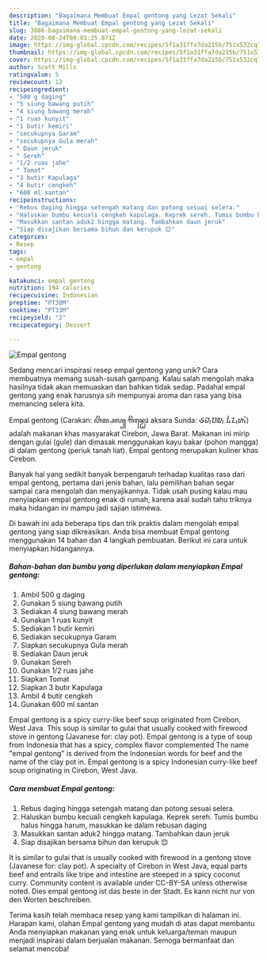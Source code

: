 ```yaml
---
description: "Bagaimana Membuat Empal gentong yang Lezat Sekali"
title: "Bagaimana Membuat Empal gentong yang Lezat Sekali"
slug: 3886-bagaimana-membuat-empal-gentong-yang-lezat-sekali
date: 2020-08-24T00:03:25.871Z
image: https://img-global.cpcdn.com/recipes/5f1a31ffa7da215b/751x532cq70/empal-gentong-foto-resep-utama.jpg
thumbnail: https://img-global.cpcdn.com/recipes/5f1a31ffa7da215b/751x532cq70/empal-gentong-foto-resep-utama.jpg
cover: https://img-global.cpcdn.com/recipes/5f1a31ffa7da215b/751x532cq70/empal-gentong-foto-resep-utama.jpg
author: Scott Mills
ratingvalue: 5
reviewcount: 12
recipeingredient:
- "500 g daging"
- "5 siung bawang putih"
- "4 siung bawang merah"
- "1 ruas kunyit"
- "1 butir kemiri"
- "secukupnya Garam"
- "secukupnya Gula merah"
- " Daun jeruk"
- " Sereh"
- "1/2 ruas jahe"
- " Tomat"
- "3 butir Kapulaga"
- "4 butir cengkeh"
- "600 ml santan"
recipeinstructions:
- "Rebus daging hingga setengah matang dan potong sesuai selera."
- "Haluskan bumbu kecuali cengkeh kapulaga. Keprek sereh. Tumis bumbu halus hingga harum, masukkan ke dalam rebusan daging"
- "Masukkan santan aduk2 hingga matang. Tambahkan daun jeruk"
- "Siap disajikan bersama bihun dan kerupuk 😊"
categories:
- Resep
tags:
- empal
- gentong

katakunci: empal gentong 
nutrition: 194 calories
recipecuisine: Indonesian
preptime: "PT38M"
cooktime: "PT33M"
recipeyield: "2"
recipecategory: Dessert

---
```



![Empal gentong](https://img-global.cpcdn.com/recipes/5f1a31ffa7da215b/751x532cq70/empal-gentong-foto-resep-utama.jpg)

Sedang mencari inspirasi resep empal gentong yang unik? Cara membuatnya memang susah-susah gampang. Kalau salah mengolah maka hasilnya tidak akan memuaskan dan bahkan tidak sedap. Padahal empal gentong yang enak harusnya sih mempunyai aroma dan rasa yang bisa memancing selera kita.

Empal gentong (Carakan: ꦲꦼꦩ꧀ꦥꦭ꧀ ꦒꦼꦤ꧀ꦛꦺꦴꦁ aksara Sunda: ᮈᮙ᮪ᮕᮜ᮪ ᮍᮨᮔ᮪ᮒᮧᮀ) adalah makanan khas masyarakat Cirebon, Jawa Barat. Makanan ini mirip dengan gulai (gule) dan dimasak menggunakan kayu bakar (pohon mangga) di dalam gentong (periuk tanah liat). Empal gentong merupakan kuliner khas Cirebon.

Banyak hal yang sedikit banyak berpengaruh terhadap kualitas rasa dari empal gentong, pertama dari jenis bahan, lalu pemilihan bahan segar sampai cara mengolah dan menyajikannya. Tidak usah pusing kalau mau menyiapkan empal gentong enak di rumah, karena asal sudah tahu triknya maka hidangan ini mampu jadi sajian istimewa.


Di bawah ini ada beberapa tips dan trik praktis dalam mengolah empal gentong yang siap dikreasikan. Anda bisa membuat Empal gentong menggunakan 14 bahan dan 4 langkah pembuatan. Berikut ini cara untuk menyiapkan hidangannya.

<!--inarticleads1-->

##### Bahan-bahan dan bumbu yang diperlukan dalam menyiapkan Empal gentong:

1. Ambil 500 g daging
1. Gunakan 5 siung bawang putih
1. Sediakan 4 siung bawang merah
1. Gunakan 1 ruas kunyit
1. Sediakan 1 butir kemiri
1. Sediakan secukupnya Garam
1. Siapkan secukupnya Gula merah
1. Sediakan  Daun jeruk
1. Gunakan  Sereh
1. Gunakan 1/2 ruas jahe
1. Siapkan  Tomat
1. Siapkan 3 butir Kapulaga
1. Ambil 4 butir cengkeh
1. Gunakan 600 ml santan


Empal gentong is a spicy curry-like beef soup originated from Cirebon, West Java. This soup is similar to gulai that usually cooked with firewood stove in gentong (Javanese for: clay pot). Empal gentong is a type of soup from Indonesia that has a spicy, complex flavor complemented The name &#34;empal gentong&#34; is derived from the Indonesian words for beef and the name of the clay pot in. Empal gentong is a spicy Indonesian curry-like beef soup originating in Cirebon, West Java. 

<!--inarticleads2-->

##### Cara membuat Empal gentong:

1. Rebus daging hingga setengah matang dan potong sesuai selera.
1. Haluskan bumbu kecuali cengkeh kapulaga. Keprek sereh. Tumis bumbu halus hingga harum, masukkan ke dalam rebusan daging
1. Masukkan santan aduk2 hingga matang. Tambahkan daun jeruk
1. Siap disajikan bersama bihun dan kerupuk 😊


It is similar to gulai that is usually cooked with firewood in a gentong stove (Javanese for: clay pot). A specialty of Cirebon in West Java, equal parts beef and entrails like tripe and intestine are steeped in a spicy coconut curry. Community content is available under CC-BY-SA unless otherwise noted. Dies empal gentong ist das beste in der Stadt. Es kann nicht nur von den Worten beschreiben. 

Terima kasih telah membaca resep yang kami tampilkan di halaman ini. Harapan kami, olahan Empal gentong yang mudah di atas dapat membantu Anda menyiapkan makanan yang enak untuk keluarga/teman maupun menjadi inspirasi dalam berjualan makanan. Semoga bermanfaat dan selamat mencoba!
